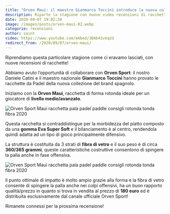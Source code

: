 ```yaml
---
title: "Orven Maui: il maestro Gianmarco Toccini introduce la nuova collezione"
description: Riparte la stagione con nuove video recensioni di racchette da padel, questa volta in collaborazione con Orven Sport.
date: 2020-09-07 19:02:34
image: /images/posts/orven-maui-02.webp
categorie: recensioni
author: saint
video: https://www.youtube.com/embed/3Dmb41veqsU
redirect_from: /2020/09/07/orven-maui/
---
```


Riprendiamo questa particolare stagione come ci eravamo lasciati, con nuove  recensioni di racchette!

Abbiamo avuto l’opportunità di collaborare con **Orven Sport**: il nostro Daniele Catini e il maestro nazionale **Gianmarco Toccini** hanno provato le racchette da Padel della nuova collezione del brand spagnolo.

Iniziamo con la **Orven Maui**, racchetta di forma rotonda ideale per un giocatore di **livello medio/avanzato**. 

![Orven Sport Maui racchetta pala padel paddle consigli rotonda tonda fibra 2020](/images/posts/orven-maui-fronte-padelup.webp)

Questa racchetta si contraddistingue per la morbidezza del piatto composto da una **gomma Eva Super Soft** e il bilanciamento è al centro, rendendola quindi adatta ad un tipo di gioco principalmente difensivo. 

La struttura è costituita da 3 strati di **fibra di vetro** e il suo peso è di circa **360/365 grammi**, queste caratteristiche costruttive consentono di spingere la palla anche in fase offensiva.


![Orven Sport Maui racchetta pala padel paddle consigli rotonda tonda fibra 2020](/images/posts/orven-maui-01.webp)

Il punto ottimale di impatto è molto ampio grazie alla forma e la fibra di vetro consente di spingere la palla anche nei colpi offensivi, ha un buon rapporto qualità/prezzo in quanto si trova in vendita al prezzo di **180 euro** ed è distribuita esclusivamente dal canale ufficiale Orven Sport!

Rimanete connessi per la prossima recensione!
